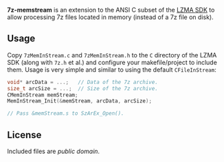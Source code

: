 **7z-memstream** is an extension to the ANSI C subset of the [LZMA SDK](http://www.7-zip.org/sdk.html) to allow processing 7z files located in memory (instead of a 7z file on disk).

Usage
-------
Copy `7zMemInStream.c` and `7zMemInStream.h` to the `C` directory of the LZMA SDK (along with `7z.h` et al.) and configure your makefile/project to include them. Usage is very simple and similar to using the default `CFileInStream`:

```c
void* arcData = ...;   // Data of the 7z archive.
size_t arcSize = ...;  // Size of the 7z archive.
CMemInStream memStream;
MemInStream_Init(&memStream, arcData, arcSize);

// Pass &memStream.s to SzArEx_Open().
```

License
-------
Included files are *public domain*.